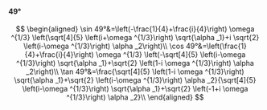 #### 49°

$$
\begin{aligned}
\sin 49°&=\left(-\frac{1}{4}+\frac{i}{4}\right) \omega ^{1/3} \left(\sqrt[4]{5} \left(i+\omega ^{1/3}\right) \sqrt{\alpha _1}+i \sqrt{2} \left(i-\omega ^{1/3}\right)
\alpha _2\right)\\
\cos 49°&=\left(\frac{1}{4}+\frac{i}{4}\right) \omega ^{1/3} \left(-\sqrt[4]{5} \left(i-\omega ^{1/3}\right) \sqrt{\alpha _1}+\sqrt{2} \left(1-i \omega ^{1/3}\right)
\alpha _2\right)\\
\tan 49°&=\frac{\sqrt[4]{5} \left(1-i \omega ^{1/3}\right) \sqrt{\alpha _1}+\sqrt{2} \left(i-\omega ^{1/3}\right) \alpha _2}{\sqrt[4]{5} \left(i-\omega ^{1/3}\right)
\sqrt{\alpha _1}+\sqrt{2} \left(-1+i \omega ^{1/3}\right) \alpha _2}\\
\end{aligned}
$$

